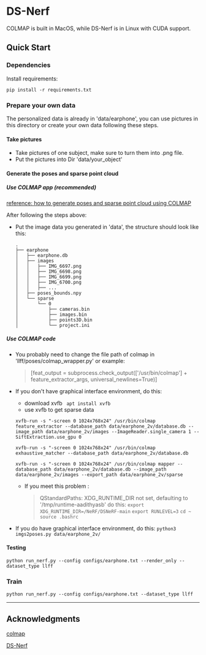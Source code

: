 # DS-Nerf
COLMAP is built in MacOS, while DS-Nerf is in Linux with CUDA support.

## Quick Start

### Dependencies

Install requirements:
```
pip install -r requirements.txt
```


### Prepare your own data

The personalized data is already in 'data/earphone', you can use pictures in this directory or create your own data following these steps.

#### Take pictures
- Take pictures of one subject, make sure to turn them into .png file.
- Put the pictures into Dir 'data/your_object'
    
#### Generate the poses and sparse point cloud

##### Use COLMAP app (recommended)
[reference: how to generate poses and sparse point cloud using COLMAP](https://blog.csdn.net/qq_40514113/article/details/131228304)

After following the steps above:

- Put the image data you generated in 'data', the structure should look like this:

    ```
    .
    ├── earphone
    │   ├── earphone.db
    │   ├── images
    │   │   ├── IMG_6697.png
    │   │   ├── IMG_6698.png
    │   │   ├── IMG_6699.png
    │   │   ├── IMG_6700.png
    │   │   ├── ...
    │   ├── poses_bounds.npy
    │   └── sparse
    │       └── 0
    │           ├── cameras.bin
    │           ├── images.bin
    │           ├── points3D.bin
    │           └── project.ini
    ```

##### Use COLMAP code
- You probably need to change the file path of colmap in 'llff/poses/colmap_wrapper.py'
  or example:
  > [feat_output = subprocess.check_output(['/usr/bin/colmap'] + feature_extractor_args, universal_newlines=True)]
- If you don't have graphical interface environment, do this:
  - download xvfb
  ``` apt install xvfb```
  - use xvfb to get sparse data
    
  ```xvfb-run -s "-screen 0 1024x768x24" /usr/bin/colmap feature_extractor --database_path data/earphone_2v/database.db --image_path data/earphone_2v/images --ImageReader.single_camera 1 --SiftExtraction.use_gpu 0```

  ```xvfb-run -s "-screen 0 1024x768x24" /usr/bin/colmap exhaustive_matcher --database_path data/earphone_2v/database.db```
  
  ```xvfb-run -s "-screen 0 1024x768x24" /usr/bin/colmap mapper --database_path data/earphone_2v/database.db --image_path data/earphone_2v/images --export_path data/earphone_2v/sparse```
  - If you meet this problem :
    > QStandardPaths: XDG_RUNTIME_DIR not set, defaulting to '/tmp/runtime-aadithyasb'
    do this:
    ```export XDG_RUNTIME_DIR=/NeRF/DSNeRF-main```
    ```export RUNLEVEL=3```
    ```cd ~```
    ```source .bashrc```

- If you do have graphical interface environment, do this:
  ```python3 imgs2poses.py data/earphone_2v/```
  
#### Testing
```python run_nerf.py --config configs/earphone.txt --render_only --dataset_type llff```

### Train
 ```python run_nerf.py --config configs/earphone.txt --dataset_type llff```
 
---

## Acknowledgments

[colmap](https://github.com/colmap/colmap)

[DS-Nerf](https://github.com/dunbar12138/DSNeRF)
